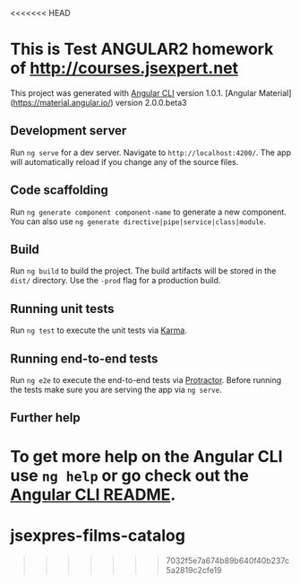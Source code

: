 <<<<<<< HEAD
# This is Test ANGULAR2 homework of http://courses.jsexpert.net

This project was generated with [Angular CLI](https://github.com/angular/angular-cli) version 1.0.1.
                                [Angular Material] (https://material.angular.io/)     version 2.0.0.beta3

## Development server

Run `ng serve` for a dev server. Navigate to `http://localhost:4200/`. The app will automatically reload if you change any of the source files.

## Code scaffolding

Run `ng generate component component-name` to generate a new component. You can also use `ng generate directive|pipe|service|class|module`.

## Build

Run `ng build` to build the project. The build artifacts will be stored in the `dist/` directory. Use the `-prod` flag for a production build.

## Running unit tests

Run `ng test` to execute the unit tests via [Karma](https://karma-runner.github.io).

## Running end-to-end tests

Run `ng e2e` to execute the end-to-end tests via [Protractor](http://www.protractortest.org/).
Before running the tests make sure you are serving the app via `ng serve`.

## Further help

To get more help on the Angular CLI use `ng help` or go check out the [Angular CLI README](https://github.com/angular/angular-cli/blob/master/README.md).
=======
# jsexpres-films-catalog
>>>>>>> 7032f5e7a674b89b640f40b237c5a2819c2cfe19
